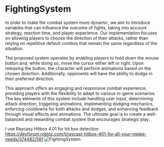 # FightingSystem
In order to make the combat system more dynamic, we aim to introduce variables that can influence the outcome of fights, taking into account strategy, reaction time, and player experience. Our implementation focuses on allowing players to choose the direction of their attacks, rather than relying on repetitive default combos that remain the same regardless of the situation.

The proposed system operates by enabling players to hold down the mouse button and, while doing so, move the cursor either left or right. Upon releasing the button, the character will perform animations based on the chosen direction. Additionally, opponents will have the ability to dodge in their preferred direction.

This approach offers an engaging and responsive combat experience, providing players with the flexibility to adapt to various in-game scenarios. The key elements of this system include handling user input, determining attack direction, triggering animations, implementing dodging mechanics, enforcing cooldowns for both attacks and dodges, and enhancing feedback through visual effects and animations. The ultimate goal is to create a well-balanced and rewarding combat system that encourages strategic play.

I use Raycasy Hitbox 4.01 for hit box detection https://devforum.roblox.com/t/raycast-hitbox-401-for-all-your-melee-needs/374482/581
![FightingSystem](https://github.com/DnipeT/FightingSystem/assets/118316586/5c78b183-8e9b-4c29-91c8-52ecc9c05d40)
